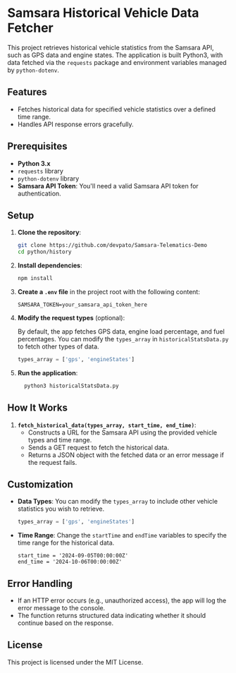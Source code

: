 # Samsara Historical Vehicle Data Fetcher

This project retrieves historical vehicle statistics from the Samsara API, such as GPS data and engine states. The application is built Python3, with data fetched via the `requests` package and environment variables managed by `python-dotenv`.

## Features
- Fetches historical data for specified vehicle statistics over a defined time range.
- Handles API response errors gracefully.

## Prerequisites

- **Python 3.x**
- `requests` library
- `python-dotenv` library
- **Samsara API Token**: You'll need a valid Samsara API token for authentication.

## Setup

1. **Clone the repository**:

    ```bash
    git clone https://github.com/devpato/Samsara-Telematics-Demo
    cd python/history
    ```

2. **Install dependencies**:

    ```bash
    npm install
    ```

3. **Create a `.env` file** in the project root with the following content:

    ```env
    SAMSARA_TOKEN=your_samsara_api_token_here
    ```
4. **Modify the request types** (optional):

    By default, the app fetches GPS data, engine load percentage, and fuel percentages. You can modify the `types_array` in `historicalStatsData.py` to fetch other types of data.

    ```python
    types_array = ['gps', 'engineStates']
    ```

5. **Run the application**:

    ```bash
      python3 historicalStatsData.py 
    ```

## How It Works

1. **`fetch_historical_data(types_array, start_time, end_time)`**:
    - Constructs a URL for the Samsara API using the provided vehicle types and time range.
    - Sends a GET request to fetch the historical data.
    - Returns a JSON object with the fetched data or an error message if the request fails.

## Customization

- **Data Types**:
  You can modify the `types_array` to include other vehicle statistics you wish to retrieve.

    ```python
    types_array = ['gps', 'engineStates']
    ```

- **Time Range**:
  Change the `startTime` and `endTime` variables to specify the time range for the historical data.

    ```pythonm
    start_time = '2024-09-05T00:00:00Z'
    end_time = '2024-10-06T00:00:00Z'
    ```

## Error Handling

- If an HTTP error occurs (e.g., unauthorized access), the app will log the error message to the console.
- The function returns structured data indicating whether it should continue based on the response.

## License

This project is licensed under the MIT License.
